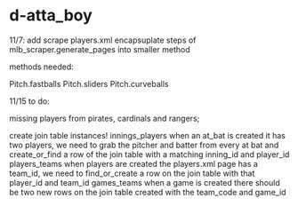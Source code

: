 # d-atta_boy
11/7:
add scrape players.xml
encapsuplate steps of mlb_scraper.generate_pages into smaller method


methods needed:

Pitch.fastballs 
Pitch.sliders
Pitch.curveballs

11/15 to do: 

missing players from pirates, cardinals and rangers; 

create join table instances!
innings_players
  when an at_bat is created it has two players, we need to grab the pitcher and batter from every at bat and create_or_find a row of the join table with a matching inning_id and player_id
players_teams
  when players are created the players.xml page has a team_id, we need to find_or_create a row on the join table with that player_id and team_id
games_teams
  when a game is created there should be two new rows on the join table created with the team_code and game_id